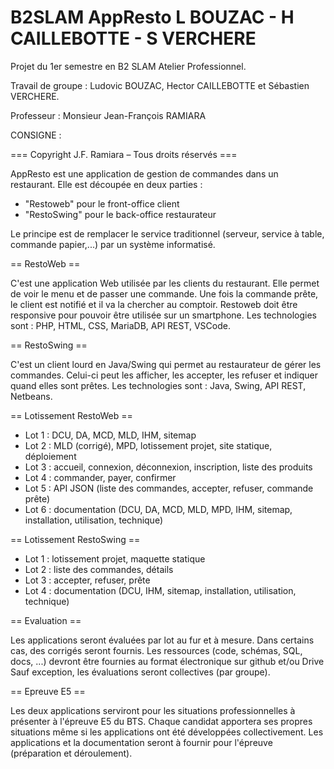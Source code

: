 # B2SLAM AppResto L BOUZAC - H CAILLEBOTTE - S VERCHERE

Projet du 1er semestre en B2 SLAM Atelier Professionnel.

Travail de groupe : Ludovic BOUZAC, Hector CAILLEBOTTE et Sébastien VERCHERE.

Professeur : Monsieur Jean-François RAMIARA


CONSIGNE :

=== Copyright J.F. Ramiara – Tous droits réservés ===

AppResto est une application de gestion de commandes dans un restaurant. Elle est découpée en deux
parties :
- "Restoweb" pour le front-office client
- "RestoSwing" pour le back-office restaurateur

Le principe est de remplacer le service traditionnel (serveur, service à table, commande papier,...) par un
système informatisé.

== RestoWeb ==

C'est une application Web utilisée par les clients du restaurant. Elle permet de voir le menu et de passer une
commande.
Une fois la commande prête, le client est notifié et il va la chercher au comptoir.
Restoweb doit être responsive pour pouvoir être utilisée sur un smartphone.
Les technologies sont : PHP, HTML, CSS, MariaDB, API REST, VSCode.

== RestoSwing ==

C'est un client lourd en Java/Swing qui permet au restaurateur de gérer les commandes.
Celui-ci peut les afficher, les accepter, les refuser et indiquer quand elles sont prêtes.
Les technologies sont : Java, Swing, API REST, Netbeans.

== Lotissement RestoWeb ==

- Lot 1 : DCU, DA, MCD, MLD, IHM, sitemap
- Lot 2 : MLD (corrigé), MPD, lotissement projet, site statique, déploiement
- Lot 3 : accueil, connexion, déconnexion, inscription, liste des produits
- Lot 4 : commander, payer, confirmer
- Lot 5 : API JSON (liste des commandes, accepter, refuser, commande prête)
- Lot 6 : documentation (DCU, DA, MCD, MLD, MPD, IHM, sitemap, installation, utilisation, technique)

== Lotissement RestoSwing ==

- Lot 1 : lotissement projet, maquette statique
- Lot 2 : liste des commandes, détails
- Lot 3 : accepter, refuser, prête
- Lot 4 : documentation (DCU, IHM, sitemap, installation, utilisation, technique)


== Evaluation ==

Les applications seront évaluées par lot au fur et à mesure. Dans certains cas, des corrigés seront fournis.
Les ressources (code, schémas, SQL, docs, ...) devront être fournies au format électronique sur github et/ou
Drive
Sauf exception, les évaluations seront collectives (par groupe).

== Epreuve E5 ==

Les deux applications serviront pour les situations professionnelles à présenter à l'épreuve E5 du BTS.
Chaque candidat apportera ses propres situations même si les applications ont été développées
collectivement.
Les applications et la documentation seront à fournir pour l'épreuve (préparation et déroulement).
